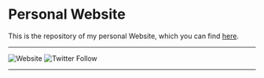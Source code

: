 # Personal Website

This is the repository of my personal Website, which you can find [here](https://benferch.de/).

---

![Website](https://img.shields.io/website?down_color=red&down_message=offline&up_color=green&up_message=online&style=flat-square&&url=https%3A%2F%2Fbenferch.de)
![Twitter Follow](https://img.shields.io/twitter/follow/_benferch?color=1da1f2&logo=twitter&logoColor=fff&style=flat-square)

---
